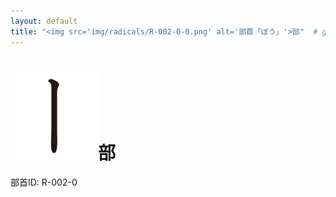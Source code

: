 ```yaml
---
layout: default
title: "<img src='img/radicals/R-002-0-0.png' alt='部首「ぼう」'>部"  # glyphをタイトルに使用
---
```


# <img src='img/radicals/R-002-0-0.png' alt='部首「ぼう」'>部
部首ID: R-002-0
